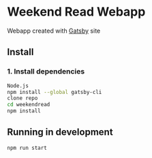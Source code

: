 # Weekend Read Webapp
Webapp created with [Gatsby](https://www.gatsbyjs.org) site

## Install

### 1. Install dependencies
```sh
Node.js
npm install --global gatsby-cli
clone repo
cd weekendread
npm install
```

## Running in development
`npm run start`
